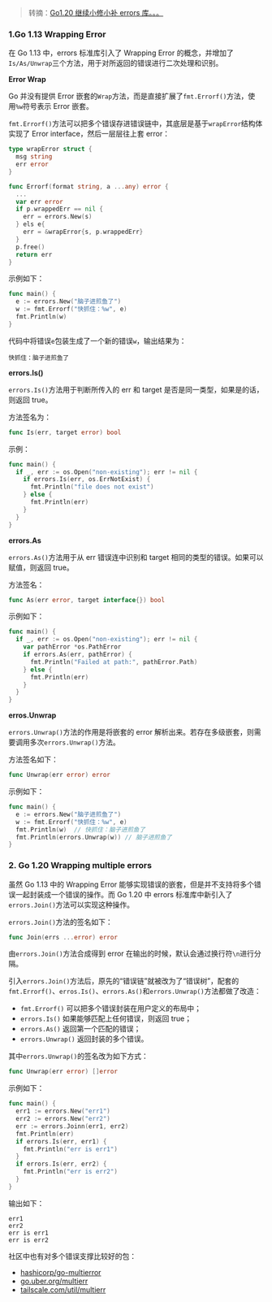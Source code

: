 > 转摘：[Go1.20 继续小修小补 errors 库。。。](https://mp.weixin.qq.com/s/gfUM4EjE1av_YBeUBFyKtA)

### 1.Go 1.13 Wrapping Error

在 Go 1.13 中，errors 标准库引入了 Wrapping Error 的概念，并增加了`Is/As/Unwrap`三个方法，用于对所返回的错误进行二次处理和识别。

**Error Wrap**

Go 并没有提供 Error 嵌套的`Wrap`方法，而是直接扩展了`fmt.Errorf()`方法，使用`%w`符号表示 Error 嵌套。

`fmt.Errorf()`方法可以把多个错误存进错误链中，其底层是基于`wrapError`结构体实现了 Error interface，然后一层层往上套 error：

```go
type wrapError struct {
  msg string
  err error
}

func Errorf(format string, a ...any) error {
  ...
  var err error
  if p.wrappedErr == nil {
    err = errors.New(s)
  } els e{
    err = &wrapError{s, p.wrappedErr}
  }
  p.free()
  return err
}
```

示例如下：

```go
func main() {
  e := errors.New("脑子进煎鱼了")
  w := fmt.Errorf("快抓住：%w", e)
  fmt.Println(w)
}
```

代码中将错误`e`包装生成了一个新的错误`w`，输出结果为：

```
快抓住：脑子进煎鱼了
```

**errors.Is()**

`errors.Is()`方法用于判断所传入的 err 和 target 是否是同一类型，如果是的话，则返回 true。

方法签名为：

```go
func Is(err, target error) bool
```

示例：

```go
func main() {
  if _, err := os.Open("non-existing"); err != nil {
    if errors.Is(err, os.ErrNotExist) {
      fmt.Println("file does not exist")
    } else {
      fmt.Println(err)
    }
  }
}
```

**errors.As**

`errors.As()`方法用于从 err 错误连中识别和 target 相同的类型的错误。如果可以赋值，则返回 true。

方法签名：

```go
func As(err error, target interface{}) bool
```

示例如下：

```go
func main() {
  if _, err := os.Open("non-existing"); err != nil {
    var pathError *os.PathError
    if errors.As(err, pathError) {
      fmt.Println("Failed at path:", pathError.Path)
    } else {
      fmt.Println(err)
    }
  }
}
```

**erros.Unwrap**

`errors.Unwrap()`方法的作用是将嵌套的 error 解析出来。若存在多级嵌套，则需要调用多次`errors.Unwrap()`方法。

方法签名如下：

```go
func Unwrap(err error) error
```

示例如下：

```go
func main() {
  e := errors.New("脑子进煎鱼了")
  w := fmt.Errorf("快抓住：%w", e)
  fmt.Println(w)  // 快抓住：脑子进煎鱼了
  fmt.Println(errors.Unwrap(w)) // 脑子进煎鱼了
}
```

### 2. Go 1.20 Wrapping multiple errors

虽然 Go 1.13 中的 Wrapping Error 能够实现错误的嵌套，但是并不支持将多个错误一起封装成一个错误的操作。而 Go 1.20 中 errors 标准库中新引入了`errors.Join()`方法可以实现这种操作。

`errors.Join()`方法的签名如下：

```go
func Join(errs ...error) error
```

由`errors.Join()`方法合成得到 error 在输出的时候，默认会通过换行符`\n`进行分隔。

引入`errors.Join()`方法后，原先的“错误链”就被改为了“错误树”，配套的`fmt.Errorf()`、`erros.Is()`、`errors.As()`和`errors.Unwrap()`方法都做了改造：

* `fmt.Errorf()` 可以把多个错误封装在用户定义的布局中；
* `errors.Is()` 如果能够匹配上任何错误，则返回 true；
* `errors.As()` 返回第一个匹配的错误；
* `errors.Unwrap()` 返回封装的多个错误。

其中`errors.Unwrap()`的签名改为如下方式：

```go
func Unwrap(err error) []error
```

示例如下：

```go
func main() {
  err1 := errors.New("err1")
  err2 := errors.New("err2")
  err := errors.Joinn(err1, err2)
  fmt.Println(err)
  if errors.Is(err, err1) {
    fmt.Println("err is err1")
  }
  if errors.Is(err, err2) {
    fmt.Println("err is err2")
  }
}
```

输出如下：

```
err1
err2
err is err1
err is err2
```

社区中也有对多个错误支撑比较好的包：

* [hashicorp/go-multierror](https://pkg.go.dev/github.com/hashicorp/go-multierror)
* [go.uber.org/multierr](https://pkg.go.dev/go.uber.org/multierr)
* [tailscale.com/util/multierr](https://pkg.go.dev/tailscale.com/util/multierr)



